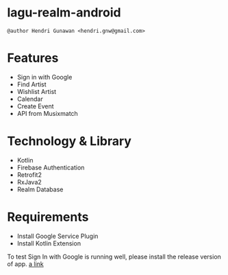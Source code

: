 # lagu-realm-android

```
@author Hendri Gunawan <hendri.gnw@gmail.com>
```

# Features
- Sign in with Google
- Find Artist
- Wishlist Artist
- Calendar
- Create Event
- API from Musixmatch

# Technology & Library
- Kotlin
- Firebase Authentication
- Retrofit2
- RxJava2
- Realm Database

# Requirements
- Install Google Service Plugin
- Install Kotlin Extension


To test Sign In with Google is running well, please install the release version of app.
[a link](https://github.com/HendriGnwn/lagu-realm-android/blob/master/app/release/app-release.apk)
